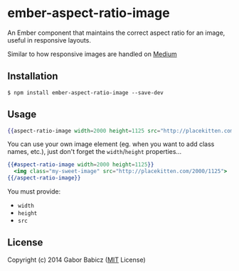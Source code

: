# ember-aspect-ratio-image

An Ember component that maintains the correct aspect ratio for an image, useful in responsive layouts.

Similar to how responsive images are handled on [Medium](https://medium.com/@jonerichall/spectacular-rubens-not-so-spectacular-empire-b577f4f3f0bf#76fb)

## Installation

```
$ npm install ember-aspect-ratio-image --save-dev
```

## Usage

```hbs
{{aspect-ratio-image width=2000 height=1125 src="http://placekitten.com/2000/1125"}}
```

You can use your own image element (eg. when you want to add class names, etc.), just don't forget the `width`/`height` properties...

```hbs
{{#aspect-ratio-image width=2000 height=1125}}
  <img class="my-sweet-image" src="http://placekitten.com/2000/1125">
{{/aspect-ratio-image}}
```

You must provide:
  * `width`
  * `height`
  * `src`

## License

Copyright (c) 2014 Gabor Babicz ([MIT](LICENSE) License)
